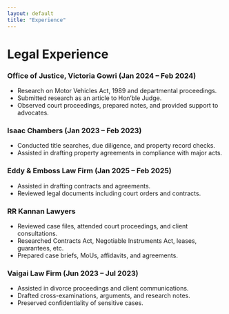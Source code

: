 ```yaml
---
layout: default
title: "Experience"
---
```


# Legal Experience

### Office of Justice, Victoria Gowri (Jan 2024 – Feb 2024)
- Research on Motor Vehicles Act, 1989 and departmental proceedings.  
- Submitted research as an article to Hon’ble Judge.  
- Observed court proceedings, prepared notes, and provided support to advocates.

### Isaac Chambers (Jan 2023 – Feb 2023)
- Conducted title searches, due diligence, and property record checks.  
- Assisted in drafting property agreements in compliance with major acts.  

### Eddy & Emboss Law Firm (Jan 2025 – Feb 2025)
- Assisted in drafting contracts and agreements.  
- Reviewed legal documents including court orders and contracts.  

### RR Kannan Lawyers
- Reviewed case files, attended court proceedings, and client consultations.  
- Researched Contracts Act, Negotiable Instruments Act, leases, guarantees, etc.  
- Prepared case briefs, MoUs, affidavits, and agreements.  

### Vaigai Law Firm (Jun 2023 – Jul 2023)
- Assisted in divorce proceedings and client communications.  
- Drafted cross-examinations, arguments, and research notes.  
- Preserved confidentiality of sensitive cases.
